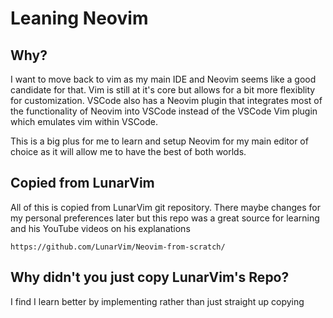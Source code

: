 # Leaning Neovim

## Why?

I want to move back to vim as my main IDE and Neovim seems like a good candidate for that. Vim is still at it's core
but allows for a bit more flexiblity for customization. VSCode also has a Neovim plugin that integrates most of the
functionality of Neovim into VSCode instead of the VSCode Vim plugin which emulates vim within VSCode.

This is a big plus for me to learn and setup Neovim for my main editor of choice as it will allow me to have 
the best of both worlds.

## Copied from LunarVim

All of this is copied from LunarVim git repository. There maybe changes for my personal preferences later 
but this repo was a great source for learning and his YouTube videos on his explanations

``
https://github.com/LunarVim/Neovim-from-scratch/
``

## Why didn't you just copy LunarVim's Repo?

I find I learn better by implementing rather than just straight up copying


